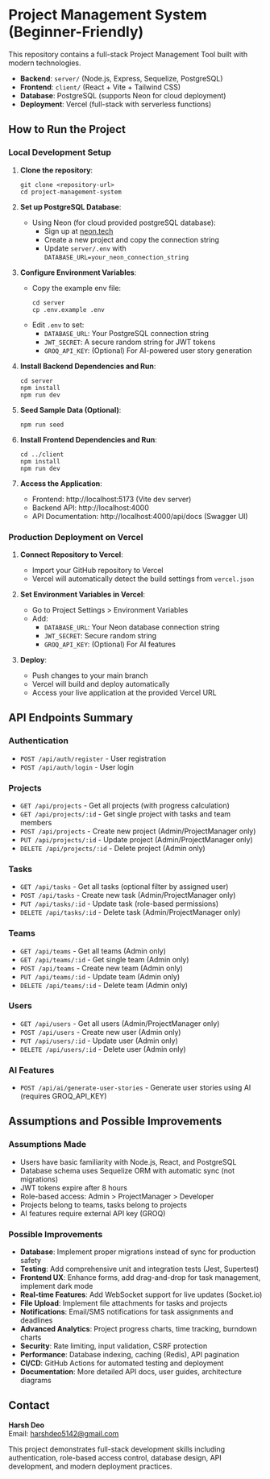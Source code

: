 # Project Management System (Beginner-Friendly)

This repository contains a full-stack Project Management Tool built with modern technologies.

- **Backend**: `server/` (Node.js, Express, Sequelize, PostgreSQL)
- **Frontend**: `client/` (React + Vite + Tailwind CSS)
- **Database**: PostgreSQL (supports Neon for cloud deployment)
- **Deployment**: Vercel (full-stack with serverless functions)

## How to Run the Project

### Local Development Setup

1. **Clone the repository**:
   ```
   git clone <repository-url>
   cd project-management-system
   ```

2. **Set up PostgreSQL Database**:
   
   - Using Neon (for cloud provided postgreSQL database):
     - Sign up at [neon.tech](https://neon.tech)
     - Create a new project and copy the connection string
     - Update `server/.env` with `DATABASE_URL=your_neon_connection_string`

3. **Configure Environment Variables**:
   - Copy the example env file:
     ```
     cd server
     cp .env.example .env
     ```
   - Edit `.env` to set:
     - `DATABASE_URL`: Your PostgreSQL connection string
     - `JWT_SECRET`: A secure random string for JWT tokens
     - `GROQ_API_KEY`: (Optional) For AI-powered user story generation

4. **Install Backend Dependencies and Run**:
   ```
   cd server
   npm install
   npm run dev
   ```

5. **Seed Sample Data (Optional)**:
   ```
   npm run seed
   ```

6. **Install Frontend Dependencies and Run**:
   ```
   cd ../client
   npm install
   npm run dev
   ```

7. **Access the Application**:
   - Frontend: http://localhost:5173 (Vite dev server)
   - Backend API: http://localhost:4000
   - API Documentation: http://localhost:4000/api/docs (Swagger UI)

### Production Deployment on Vercel

1. **Connect Repository to Vercel**:
   - Import your GitHub repository to Vercel
   - Vercel will automatically detect the build settings from `vercel.json`

2. **Set Environment Variables in Vercel**:
   - Go to Project Settings > Environment Variables
   - Add:
     - `DATABASE_URL`: Your Neon database connection string
     - `JWT_SECRET`: Secure random string
     - `GROQ_API_KEY`: (Optional) For AI features

3. **Deploy**:
   - Push changes to your main branch
   - Vercel will build and deploy automatically
   - Access your live application at the provided Vercel URL

## API Endpoints Summary

### Authentication
- `POST /api/auth/register` - User registration
- `POST /api/auth/login` - User login

### Projects
- `GET /api/projects` - Get all projects (with progress calculation)
- `GET /api/projects/:id` - Get single project with tasks and team members
- `POST /api/projects` - Create new project (Admin/ProjectManager only)
- `PUT /api/projects/:id` - Update project (Admin/ProjectManager only)
- `DELETE /api/projects/:id` - Delete project (Admin only)

### Tasks
- `GET /api/tasks` - Get all tasks (optional filter by assigned user)
- `POST /api/tasks` - Create new task (Admin/ProjectManager only)
- `PUT /api/tasks/:id` - Update task (role-based permissions)
- `DELETE /api/tasks/:id` - Delete task (Admin/ProjectManager only)

### Teams
- `GET /api/teams` - Get all teams (Admin only)
- `GET /api/teams/:id` - Get single team (Admin only)
- `POST /api/teams` - Create new team (Admin only)
- `PUT /api/teams/:id` - Update team (Admin only)
- `DELETE /api/teams/:id` - Delete team (Admin only)

### Users
- `GET /api/users` - Get all users (Admin/ProjectManager only)
- `POST /api/users` - Create new user (Admin only)
- `PUT /api/users/:id` - Update user (Admin only)
- `DELETE /api/users/:id` - Delete user (Admin only)

### AI Features
- `POST /api/ai/generate-user-stories` - Generate user stories using AI (requires GROQ_API_KEY)

## Assumptions and Possible Improvements

### Assumptions Made
- Users have basic familiarity with Node.js, React, and PostgreSQL
- Database schema uses Sequelize ORM with automatic sync (not migrations)
- JWT tokens expire after 8 hours
- Role-based access: Admin > ProjectManager > Developer
- Projects belong to teams, tasks belong to projects
- AI features require external API key (GROQ)

### Possible Improvements
- **Database**: Implement proper migrations instead of sync for production safety
- **Testing**: Add comprehensive unit and integration tests (Jest, Supertest)
- **Frontend UX**: Enhance forms, add drag-and-drop for task management, implement dark mode
- **Real-time Features**: Add WebSocket support for live updates (Socket.io)
- **File Upload**: Implement file attachments for tasks and projects
- **Notifications**: Email/SMS notifications for task assignments and deadlines
- **Advanced Analytics**: Project progress charts, time tracking, burndown charts
- **Security**: Rate limiting, input validation, CSRF protection
- **Performance**: Database indexing, caching (Redis), API pagination
- **CI/CD**: GitHub Actions for automated testing and deployment
- **Documentation**: More detailed API docs, user guides, architecture diagrams

## Contact

**Harsh Deo**  
Email: harshdeo5142@gmail.com 

This project demonstrates full-stack development skills including authentication, role-based access control, database design, API development, and modern deployment practices.

